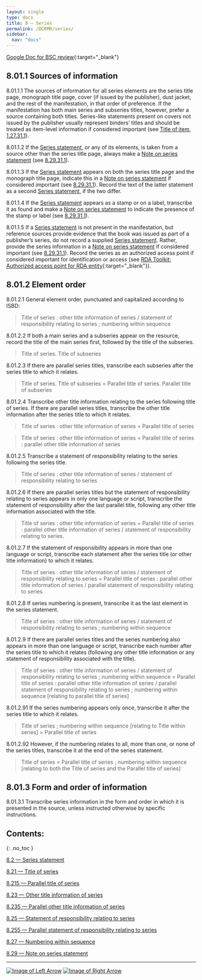 ```yaml
---
layout: single
type: docs
title: 8 — Series
permalink: /DCRMR/series/
sidebar:
  nav: "docs"
---
```


[Google Doc for BSC review](https://docs.google.com/document/d/1GNT6iIodIi-6CqDH4tk8Sbc8WknSdAWUfkqJGzoMois/edit?usp=sharing){:target="_blank"}

## 8.01.1 Sources of information 

<a name="8.01.1.1">8.01.1.1</a> The sources of information for all series elements are the series title page, monograph title page, cover (if issued by the publisher), dust jacket, and the rest of the manifestation, in that order of preference.  If the manifestation has both main series and subseries titles, however, prefer a source containing both titles. Series-like statements present on covers not issued by the publisher usually represent binders’ titles and should be treated as item-level information if considered important (see [Title of item, 1.27.31.1](/DCRMR/title/Title-of-item/#1.27.31.1)).

<a name="8.01.1.2">8.01.1.2</a> If the [Series statement](/DCRMR/series/Series-statement/), or any of its elements, is taken from a source other than the series title page, always make a [Note on series statement](/DCRMR/series/Note-on-series-statement/) (see [8.29.31.1](/DCRMR/series/Note-on-series-statement/#8.29.31.1)).

<a name="8.01.1.3">8.01.1.3</a> If the [Series statement](/DCRMR/series/Series-statement/) appears on both the series title page and the monograph title page, indicate this in a [Note on series statement](/DCRMR/series/Note-on-series-statement/) if considered important (see [8.29.31.1](/DCRMR/series/Note-on-series-statement/#8.29.31.1)). Record the text of the latter statement as a second [Series statement](/DCRMR/series/Series-statement/), if the two differ. 

<a name="8.01.1.4">8.01.1.4</a> If the [Series statement](/DCRMR/series/Series-statement/) appears as a stamp or on a label, transcribe it as found and make a [Note on series statement](/DCRMR/series/Note-on-series-statement/) to indicate the presence of the stamp or label (see [8.29.31.1](/DCRMR/series/Note-on-series-statement/#8.29.31.1)).

<a name="8.01.1.5">8.01.1.5</a> If a [Series statement](/DCRMR/series/Series-statement/) is not present in the manifestation, but reference sources provide evidence that the book was issued as part of a publisher’s series, do not record a supplied [Series statement](/DCRMR/series/Series-statement/). Rather, provide the series information in a [Note on series statement](/DCRMR/series/Note-on-series-statement/) if considered important (see [8.29.31.1](/DCRMR/series/Note-on-series-statement/#8.29.31.1)). Record the series as an authorized access point if considered important for identification or access (see [RDA Toolkit: Authorized access point for RDA entity](https://beta.rdatoolkit.org/Content/Index?externalId=en-US_ala-9badaad7-0d00-3f72-9ae9-d414344e21a5){:target="_blank"}).

## 8.01.2 Element order

<a name="8.01.2.1">8.01.2.1</a> General element order, punctuated and capitalized according to ISBD:

>Title of series : other title information of series / statement of responsibility relating to series ; numbering within sequence

<a name="8.01.2.2">8.01.2.2</a> If both a main series and a subseries appear on the resource, record the title of the main series first, followed by the title of the subseries.

>Title of series. Title of subseries

<a name="8.01.2.3">8.01.2.3</a> If there are parallel series titles, transcribe each subseries after the series title to which it relates.

> Title of series. Title of subseries = Parallel title of series. Parallel title of subseries

<a name="8.01.2.4">8.01.2.4</a> Transcribe other title information relating to the series following title of series. If there are parallel series titles, transcribe the other title information after the series title to which it relates.

>Title of series : other title information of series = Parallel title of series

>Title of series : other title information of series = Parallel title of series : parallel other title information of series

<a name="8.01.2.5">8.01.2.5</a> Transcribe a statement of responsibility relating to the series following the series title.

> Title of series : other title information of series / statement of responsibility relating to series

<a name="8.01.2.6">8.01.2.6</a> If there are parallel series titles but the statement of responsibility relating to series appears in only one language or script, transcribe the statement of responsibility after the last parallel title, following any other title information associated with the title.

> Title of series : other title information of series = Parallel title of series : parallel other title information of series / statement of responsibility relating to series.

<a name="8.01.2.7">8.01.2.7</a> If the statement of responsibility appears in more than one language or script, transcribe each statement after the series title (or other title information) to which it relates.

> Title of series : other title information of series / statement of responsibility relating to series = Parallel title of series : parallel other title information of series / parallel statement of responsibility relating to series

<a name="8.01.2.8">8.01.2.8</a> If series numbering is present, transcribe it as the last element in the series statement. 

> Title of series : other title information of series / statement of responsibility relating to series ; numbering within sequence

<a name="8.01.2.9">8.01.2.9</a> If there are parallel series titles and the series numbering also appears in more than one language or script, transcribe each number after the series title to which it relates (following any other title information or any statement of responsibility associated with the title).

> Title of series : other title information of series / statement of responsibility relating to series ; numbering within sequence = Parallel title of series : parallel other title information of series / parallel statement of responsibility relating to series ; numbering within sequence [relating to parallel title of series]

<a name="8.01.2.91">8.01.2.91</a> If the series numbering appears only once, transcribe it after the series title to which it relates. 

> Title of series ; numbering within sequence [relating to Title within series] = Parallel title of series

<a name="8.01.2.92">8.01.2.92</a> However, if the numbering relates to all, more than one, or none of the series titles, transcribe it at the end of the series statement.

> Title of series = Parallel title of series ; numbering within sequence [relating to both the Title of series and the Parallel title of series]

## 8.01.3 Form and order of information 

<a name="8.01.3.1">8.01.3.1</a> Transcribe series information in the form and order in which it is presented in the source, unless instructed otherwise by specific instructions.

## Contents:
{: .no_toc }

[8.2 — Series statement](/DCRMR/series/Series-statement/)

[8.21 — Title of series](/DCRMR/series/Title-of-series/)

[8.215 — Parallel title of series](/DCRMR/series/Parallel-title-of-series/)

[8.23 — Other title information of series](/DCRMR/series/Other-title-information-of-series/)

[8.235 — Parallel other title information of series](/DCRMR/series/Parallel-other-title-information-of-series/)

[8.25 — Statement of responsibility relating to series](/DCRMR/series/Statement-of-responsibility-relating-to-series/)

[8.255 — Parallel statement of responsibility relating to series](/DCRMR/series/Parallel-statement-of-responsibility-relating-to-series/)

[8.27 — Numbering within sequence](/DCRMR/series/Numbering-within-sequence/)

[8.29 — Note on series statement](/DCRMR/series/Note-on-series-statement/)

---

[![Image of Left Arrow](https://rbms-bsc.github.io/DCRMR/assets/pictures/navigation/Arrow_Left.png "7.21 — Numbering of sequence")](/DCRMR/numbering-of-serials/Numbering-of-sequence/) [![Image of Right Arrow](https://rbms-bsc.github.io/DCRMR/assets/pictures/navigation/Arrow_Right.png "8 — Series statement")](/DCRMR/series/Series-statement/)
